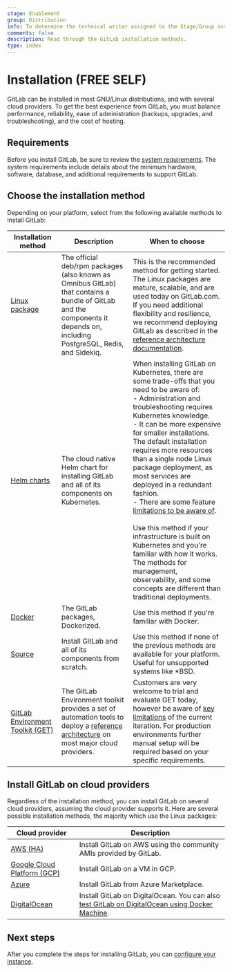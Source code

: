 ```yaml
---
stage: Enablement
group: Distribution
info: To determine the technical writer assigned to the Stage/Group associated with this page, see https://about.gitlab.com/handbook/engineering/ux/technical-writing/#assignments
comments: false
description: Read through the GitLab installation methods.
type: index
---
```


# Installation **(FREE SELF)**

GitLab can be installed in most GNU/Linux distributions, and with several
cloud providers. To get the best experience from GitLab, you must balance
performance, reliability, ease of administration (backups, upgrades, and
troubleshooting), and the cost of hosting.

## Requirements

Before you install GitLab, be sure to review the [system requirements](requirements.md).
The system requirements include details about the minimum hardware, software,
database, and additional requirements to support GitLab.

## Choose the installation method

Depending on your platform, select from the following available methods to
install GitLab:

| Installation method                                            | Description | When to choose |
|----------------------------------------------------------------|-------------|----------------|
| [Linux package](https://docs.gitlab.com/omnibus/installation/) | The official deb/rpm packages (also known as Omnibus GitLab) that contains a bundle of GitLab and the components it depends on, including PostgreSQL, Redis, and Sidekiq. | This is the recommended method for getting started. The Linux packages are mature, scalable, and are used today on GitLab.com. If you need additional flexibility and resilience, we recommend deploying GitLab as described in the [reference architecture documentation](../administration/reference_architectures/index.md). |
| [Helm charts](https://docs.gitlab.com/charts/)                 | The cloud native Helm chart for installing GitLab and all of its components on Kubernetes. | When installing GitLab on Kubernetes, there are some trade-offs that you need to be aware of: <br/>- Administration and troubleshooting requires Kubernetes knowledge.<br/>- It can be more expensive for smaller installations. The default installation requires more resources than a single node Linux package deployment, as most services are deployed in a redundant fashion.<br/>- There are some feature [limitations to be aware of](https://docs.gitlab.com/charts/#limitations).<br/><br/> Use this method if your infrastructure is built on Kubernetes and you're familiar with how it works. The methods for management, observability, and some concepts are different than traditional deployments. |
| [Docker](https://docs.gitlab.com/omnibus/docker/)              | The GitLab packages, Dockerized. | Use this method if you're familiar with Docker. |
| [Source](installation.md)                                      | Install GitLab and all of its components from scratch. | Use this method if none of the previous methods are available for your platform. Useful for unsupported systems like \*BSD.|
| [GitLab Environment Toolkit (GET)](https://gitlab.com/gitlab-org/quality/gitlab-environment-toolkit#documentation) | The GitLab Environment toolkit provides a set of automation tools to deploy a [reference architecture](../administration/reference_architectures/index.md) on most major cloud providers. | Customers are very welcome to trial and evaluate GET today, however be aware of [key limitations](https://gitlab.com/gitlab-org/quality/gitlab-environment-toolkit#missing-features-to-be-aware-of) of the current iteration. For production environments further manual setup will be required based on your specific requirements. |

## Install GitLab on cloud providers

Regardless of the installation method, you can install GitLab on several cloud
providers, assuming the cloud provider supports it. Here are several possible installation
methods, the majority which use the Linux packages:

| Cloud provider                                                | Description |
|---------------------------------------------------------------|-------------|
| [AWS (HA)](aws/index.md)                                      | Install GitLab on AWS using the community AMIs provided by GitLab. |
| [Google Cloud Platform (GCP)](google_cloud_platform/index.md) | Install GitLab on a VM in GCP. |
| [Azure](azure/index.md)                                       | Install GitLab from Azure Marketplace. |
| [DigitalOcean](https://about.gitlab.com/blog/2016/04/27/getting-started-with-gitlab-and-digitalocean/) | Install GitLab on DigitalOcean. You can also [test GitLab on DigitalOcean using Docker Machine](digitaloceandocker.md). |

## Next steps

After you complete the steps for installing GitLab, you can
[configure your instance](next_steps.md).
